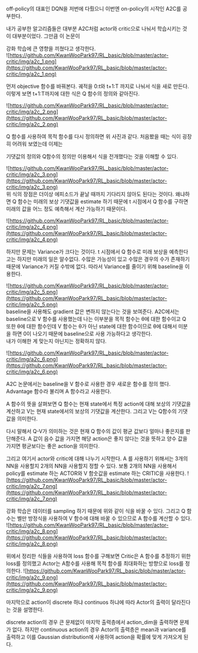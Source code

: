 off-policy의 대표인 DQN을 저번에 다뤘으니 이번엔 on-policy의 시작인 A2C를 공부한다.

 

내가 공부한 알고리즘들은 대부분 A2C처럼 actor와 critic으로 나눠서 학습시키는 것이 대부분이었다. 그만큼 이 논문이

강화 학습에 큰 영향을 끼쳤다고 생각한다.  
![https://github.com/KwanWooPark97/RL_basic/blob/master/actor-critic/img/a2c_1.png](https://github.com/KwanWooPark97/RL_basic/blob/master/actor-critic/img/a2c_1.png)  
 


먼저 objective 함수를 바꿔본다. 궤적을 0:t와 t+1:T 까지로 나눠서 식을 새로 만든다. 이렇게 보면 t+1:T까지에 대한 식은 Q 함수의 정의와 같아진다.

 ![https://github.com/KwanWooPark97/RL_basic/blob/master/actor-critic/img/a2c_2.png](https://github.com/KwanWooPark97/RL_basic/blob/master/actor-critic/img/a2c_2.png)  


Q 함수를 사용하여 목적 함수를 다시 정의하면 위 사진과 같다. 처음봤을 때는 식이 굉장히 어려워 보였는데 이제는 

기댓값의 정의와 Q함수의 정의만 이용해서 식을 전개했다는 것을 이해할 수 있다. 

![https://github.com/KwanWooPark97/RL_basic/blob/master/actor-critic/img/a2c_3.png](https://github.com/KwanWooPark97/RL_basic/blob/master/actor-critic/img/a2c_3.png)  
위 식의 장점은 더이상 에피소드가 끝날 때까지 기다리지 않아도 된다는 것이다. 왜냐하면 Q 함수는 미래의 보상 기댓값을 estimate 하기 때문에 t 시점에서 Q 함수를 구하면 미래의 값을 어느 정도 예측해서 계산 가능하기 때문이다.

 
![https://github.com/KwanWooPark97/RL_basic/blob/master/actor-critic/img/a2c_4.png](https://github.com/KwanWooPark97/RL_basic/blob/master/actor-critic/img/a2c_4.png)  

하지만 문제는 Variance가 크다는 것이다. t 시점에서 Q 함수로 미래 보상을 예측한다고는 하지만 미래의 일은 알수없다. 수많은 가능성이 있고 수많은 경우의 수가 존재하기 때문에 Variance가 커질 수밖에 없다. 따라서 Variance를 줄이기 위해 baseline을 이용한다. 

![https://github.com/KwanWooPark97/RL_basic/blob/master/actor-critic/img/a2c_5.png](https://github.com/KwanWooPark97/RL_basic/blob/master/actor-critic/img/a2c_5.png)  
baseline을 사용해도 gradient 값은 변하지 않는다는 것을 보여준다. A2C에서는 baseline으로 V 함수를 사용했는데 나는 이부분을 목적 함수는 θ에 대한 함수이고 Q 또한 θ에 대한 함수인데 V 함수는 θ가 아닌 state에 대한 함수이므로 θ에 대해서 미분을 하면 0이 나오기 때문에 baseline으로 사용 가능하다고 생각한다.  
내가 이해한 게 맞는지 아닌지는 정확하지 않다.

![https://github.com/KwanWooPark97/RL_basic/blob/master/actor-critic/img/a2c_6.png](https://github.com/KwanWooPark97/RL_basic/blob/master/actor-critic/img/a2c_6.png)  


A2C 논문에서는 baseline을 V 함수로 사용한 경우 새로운 함수를 정의 했다. Advantage 함수라 불리며 A 함수라고 사용한다. 

A 함수의 뜻을 살펴보면 Q 함수는 현재 state에서 특정 action에 대해 보상의 기댓값을 계산하고 V는 현재 state에서의 보상의 기댓값을 계산한다. 그리고 V는 Q함수의 기댓값을 의미한다.

다시 말해서 Q-V가 의미하는 것은 현재 Q 함수의 값이 평균 값보다 얼마나 좋은지를 판단해준다. A 값이 음수 값을 가지면 해당 action은 좋지 않다는 것을 뜻하고 양수 값을 가지면 평균보다는 좋은 action을 의미한다.

그리고 여기서 actor와 critic에 대해 나누기 시작한다. A 를 사용하기 위해서는 3개의 NN을 사용할지 2개의 NN을 사용할지 정할 수 있다. 보통 2개의 NN을 사용해서 policy를 estimate 하는 ACTOR와 V 함숫값을 estimate 하는 CRITIC을 사용한다.
![https://github.com/KwanWooPark97/RL_basic/blob/master/actor-critic/img/a2c_7.png](https://github.com/KwanWooPark97/RL_basic/blob/master/actor-critic/img/a2c_7.png)  

강화 학습은 데이터를 sampling 하기 때문에 위와 같이 식을 바꿀 수 있다. 그리고 Q 함수는 벨만 방정식을 사용하여 V 함수에 대해 바꿀 수 있으므로 A 함수를 계산할 수 있다.
![https://github.com/KwanWooPark97/RL_basic/blob/master/actor-critic/img/a2c_8.png](https://github.com/KwanWooPark97/RL_basic/blob/master/actor-critic/img/a2c_8.png)  

위에서 정리한 식들을 사용하여 loss 함수를 구해보면 Critic은 A 함수를 추정하기 위한 loss를 정의했고 Actor는 A함수를 사용해 목적 함수를 최대화하는 방향으로 loss를 정의한다.
![https://github.com/KwanWooPark97/RL_basic/blob/master/actor-critic/img/a2c_9.png](https://github.com/KwanWooPark97/RL_basic/blob/master/actor-critic/img/a2c_9.png)  

마지막으로 action이 discrete 하냐 continuos 하냐에 따라 Actor의 출력이 달라진다는 것을 설명한다.

discrete action의 경우 큰 문제없이 마지막 출력층에서 action_dim을 출력하면 문제가 없다. 하지만 continuous action의 경우 Actor의 출력층은 mean과 variance를 출력하고 이를 Gaussian distribution에 사용하여 action을 확률에 맞게 가져오게 된다. 
